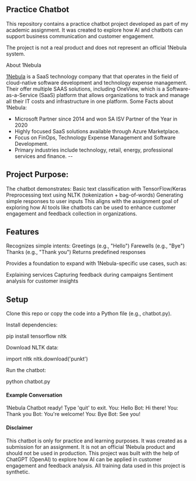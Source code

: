 ## Practice Chatbot

This repository contains a practice chatbot project developed as part of my academic assignment.
It was created to explore how AI and chatbots can support business communication and customer engagement.

The project is not a real product and does not represent an official 1Nebula system.

About 1Nebula

[1Nebula](https://www.1nebula.com/) is a SaaS technology company that that operates in the field of cloud-native software development and technology expense management. 
Their offer multiple SAAS solutions, including OneView, which is a Software-as-a-Service (SaaS) platform that allows organizations to track and manage all their IT costs and infrastructure in one platform.
Some Facts about 1Nebula:
- Microsoft Partner since 2014 and won SA ISV Partner of the Year in 2020
- Highly focused SaaS solutions available through Azure Marketplace.
- Focus on FinOps, Technology Expense Management and Software Development.
- Primary industries include technology, retail, energy, professional services and finance.
 -- 
## Project Purpose:
The chatbot demonstrates:
Basic text classification with TensorFlow/Keras
Preprocessing text using NLTK (tokenization + bag-of-words)
Generating simple responses to user inputs
This aligns with the assignment goal of exploring how AI tools like chatbots can be used to enhance customer engagement and feedback collection in organizations.

## Features

Recognizes simple intents:
Greetings (e.g., "Hello")
Farewells (e.g., "Bye")
Thanks (e.g., "Thank you")
Returns predefined responses

Provides a foundation to expand with 1Nebula-specific use cases, such as:

Explaining services
Capturing feedback during campaigns
Sentiment analysis for customer insights

## Setup
Clone this repo or copy the code into a Python file (e.g., chatbot.py).

Install dependencies:

pip install tensorflow nltk

Download NLTK data:

import nltk
nltk.download('punkt')


Run the chatbot:

python chatbot.py

#### Example Conversation
1Nebula Chatbot ready! Type 'quit' to exit.
You: Hello
Bot: Hi there!
You: Thank you
Bot: You're welcome!
You: Bye
Bot: See you!

#### Disclaimer
This chatbot is only for practice and learning purposes.
It was created as a submission for an assignment.
It is not an official 1Nebula product and should not be used in production.
This project was built with the help of ChatGPT (OpenAI) to explore how AI can be applied in customer engagement and feedback analysis. All training data used in this project is synthetic.
